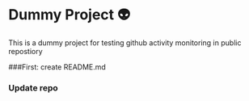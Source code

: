 # Dummy Project 👽
This is a dummy project for testing github activity monitoring in public repostiory


###First: create README.md
### Update repo
